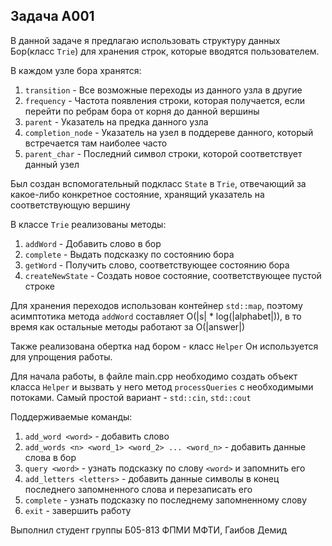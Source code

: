 ## Задача А001
В данной задаче я предлагаю использовать структуру данных Бор(класс `Trie`) для хранения строк, которые вводятся пользователем.

В каждом узле бора хранятся:
1. `transition` - Все возможные переходы из данного узла в другие
2. `frequency` - Частота появления строки, которая получается, если перейти по ребрам бора от корня до данной вершины
3. `parent` - Указатель на предка данного узла
4. `completion_node` - Указатель на узел в поддереве данного, который встречается там наиболее часто
5. `parent_char` - Последний символ строки, которой соответствует данный узел

Был создан вспомогательный подкласс `State` в `Trie`, отвечающий за какое-либо конкретное состояние, хранящий указатель на соответствующую вершину

В классе `Trie` реализованы методы:
1. `addWord` - Добавить слово в бор
2. `complete` - Выдать подсказку по состоянию бора
3. `getWord` - Получить слово, соответствующее состоянию бора
4. `createNewState` - Создать новое состояние, соответствующее пустой строке

Для хранения переходов использован контейнер `std::map`, поэтому асимптотика метода `addWord` составляет O(|s| * log(|alphabet|)),
в то время как остальные методы работают за O(|answer|)

Также реализована обертка над бором - класс `Helper`
Он используется для упрощения работы.

Для начала работы, в файле main.cpp необходимо создать объект класса `Helper` и вызвать у него метод `processQueries` с необходимыми потоками.
Самый простой вариант - `std::cin`, `std::cout`

Поддерживаемые команды:
1. `add_word <word>` - добавить слово
2. `add_words <n> <word_1> <word_2> ... <word_n>` - добавить данные слова в бор
3. `query <word>` - узнать подсказку по слову `<word>` и запомнить его
4. `add_letters <letters>` - добавить данные символы в конец последнего запомненного слова и перезаписать его
5. `complete` - узнать подсказку по последнему запомненному слову
6. `exit` - завершить работу

Выполнил студент группы Б05-813 ФПМИ МФТИ, Гаибов Демид